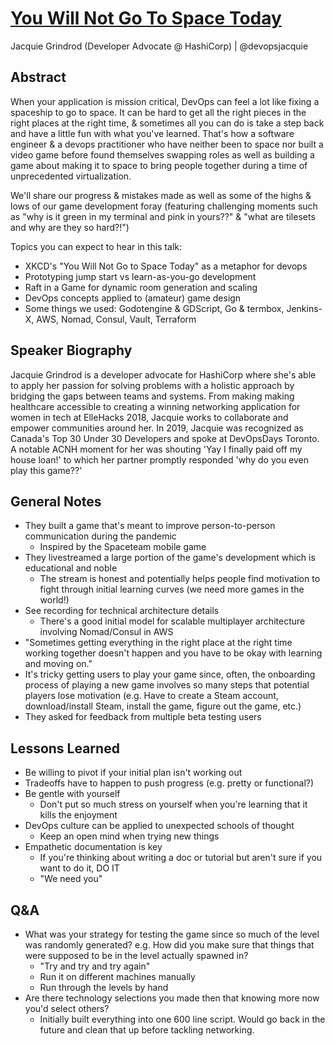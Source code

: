 # [You Will Not Go To Space Today](https://desertedisland.club/agenda/#jacquiegrindrod)

Jacquie Grindrod (Developer Advocate @ HashiCorp) | @devopsjacquie

## Abstract

When your application is mission critical, DevOps can feel a lot like fixing a spaceship to go to space. It can be hard to get all the right pieces in the right places at the right time, & sometimes all you can do is take a step back and have a little fun with what you've learned. That's how a software engineer & a devops practitioner who have neither been to space nor built a video game before found themselves swapping roles as well as building a game about making it to space to bring people together during a time of unprecedented virtualization.

We'll share our progress & mistakes made as well as some of the highs & lows of our game development foray (featuring challenging moments such as "why is it green in my terminal and pink in yours??" & "what are tilesets and why are they so hard?!")

Topics you can expect to hear in this talk:

- XKCD's "You Will Not Go to Space Today" as a metaphor for devops
- Prototyping jump start vs learn-as-you-go development
- Raft in a Game for dynamic room generation and scaling
- DevOps concepts applied to (amateur) game design
- Some things we used: Godotengine & GDScript, Go & termbox, Jenkins-X, AWS, Nomad, Consul, Vault, Terraform

## Speaker Biography

Jacquie Grindrod is a developer advocate for HashiCorp where she's able to apply her passion for solving problems with a holistic approach by bridging the gaps between teams and systems. From making making healthcare accessible to creating a winning networking application for women in tech at ElleHacks 2018, Jacquie works to collaborate and empower communities around her. In 2019, Jacquie was recognized as Canada's Top 30 Under 30 Developers and spoke at DevOpsDays Toronto. A notable ACNH moment for her was shouting 'Yay I finally paid off my house loan!' to which her partner promptly responded 'why do you even play this game??'

## General Notes

- They built a game that's meant to improve person-to-person communication during the pandemic
	- Inspired by the Spaceteam mobile game
- They livestreamed a large portion of the game's development which is educational and noble
	- The stream is honest and potentially helps people find motivation to fight through initial learning curves (we need more games in the world!)
- See recording for technical architecture details
	- There's a good initial model for scalable multiplayer architecture involving Nomad/Consul in AWS
- "Sometimes getting everything in the right place at the right time working together doesn't happen and you have to be okay with learning and moving on."
- It's tricky getting users to play your game since, often, the onboarding process of playing a new game involves so many steps that potential players lose motivation (e.g. Have to create a Steam account, download/install Steam, install the game, figure out the game, etc.)
- They asked for feedback from multiple beta testing users

## Lessons Learned

- Be willing to pivot if your initial plan isn't working out
- Tradeoffs have to happen to push progress (e.g. pretty or functional?)
- Be gentle with yourself
	- Don't put so much stress on yourself when you're learning that it kills the enjoyment
- DevOps culture can be applied to unexpected schools of thought
	- Keep an open mind when trying new things
- Empathetic documentation is key
	- If you're thinking about writing a doc or tutorial but aren't sure if you want to do it, DO IT
	- "We need you"

## Q&A

- What was your strategy for testing the game since so much of the level was randomly generated? e.g. How did you make sure that things that were supposed to be in the level actually spawned in?
	- "Try and try and try again"
	- Run it on different machines manually
	- Run through the levels by hand
- Are there technology selections you made then that knowing more now you'd select others?
	- Initially built everything into one 600 line script. Would go back in the future and clean that up before tackling networking.
